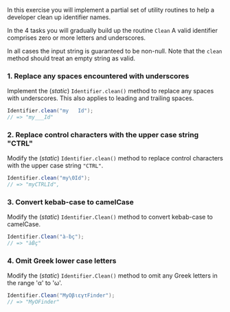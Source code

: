 In this exercise you will implement a partial set of utility routines to help a developer
clean up identifier names.

In the 4 tasks you will gradually build up the routine `Clean` A valid identifier comprises
zero or more letters and underscores.

In all cases the input string is guaranteed to be non-null. Note that the `clean` method should treat an empty string as valid.

### 1. Replace any spaces encountered with underscores

Implement the (_static_) `Identifier.clean()` method to replace any spaces with underscores. This also applies to leading and trailing spaces.

```java
Identifier.clean("my   Id");
// => "my___Id"
```

### 2. Replace control characters with the upper case string "CTRL"

Modify the (_static_) `Identifier.clean()` method to replace control characters with the upper case string `"CTRL"`.

```java
Identifier.clean("my\0Id");
// => "myCTRLId",
```

### 3. Convert kebab-case to camelCase

Modify the (_static_) `Identifier.Clean()` method to convert kebab-case to camelCase.

```csharp
Identifier.Clean("à-ḃç");
// => "àḂç"
```

### 4. Omit Greek lower case letters

Modify the (_static_) `Identifier.Clean()` method to omit any Greek letters in the range 'α' to 'ω'.

```csharp
Identifier.Clean("MyΟβιεγτFinder");
// => "MyΟFinder"
```
